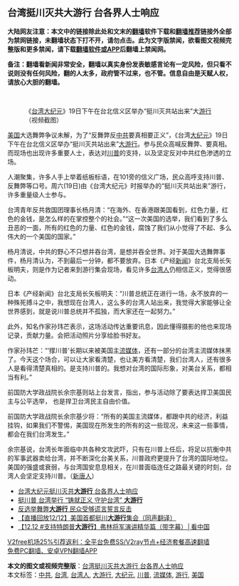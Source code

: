  <h2>台湾挺川灭共大游行 台各界人士响应</h2> <p class="notice"><b>大陆网友注意：本文中的链接除此处和文末的<a href="https://github.com/bannedbook/fanqiang" >翻墙</a>软件下载和<a href="https://github.com/killgcd/justmysocks/blob/master/README.md">翻墙推荐</a>链接外全部为禁网链接，未翻墙状态下打不开，请勿点击。此为文字版禁闻，欲看图文视频完整版和更多禁闻，请下载<a href="https://github.com/bannedbook/fanqiang">翻墙软件或APP</a>后翻墙上禁闻网。</p><p>备注：翻墙看新闻非常安全，翻墙以真实身份发表敏感言论有一定风险，但只看不说则没有任何风险，翻的人太多，政府管不过来，也不管。信息自由是天赋人权，请放心大胆的翻墙。</b></p>  <div class="entry"> <br /> <figure><figcaption class="wp-caption-text">《<a href="https://www.bannedbook.org/bnews/tag/%e5%8f%b0%e6%b9%be/" class="st_tag internal_tag" rel="tag" title="标签 台湾 下的日志">台湾</a><a href="https://www.bannedbook.org/bnews/tag/%e5%a4%a7%e7%ba%aa%e5%85%83/" class="st_tag internal_tag" rel="tag" title="标签 大纪元 下的日志">大纪元</a>》19日下午在台北信义区举办“挺川灭共站出来”大<a href="https://www.bannedbook.org/bnews/tag/%e6%b8%b8%e8%a1%8c/" class="st_tag internal_tag" rel="tag" title="标签 游行 下的日志">游行</a>（视频截图）</figcaption></figure> <p><a href="https://www.bannedbook.org/bnews/tag/%e7%be%8e%e5%9b%bd/" class="st_tag internal_tag" rel="tag" title="标签 美国 下的日志">美国</a>大选舞弊争议未解，为了“反舞弊反<a href="https://www.bannedbook.org/bnews/tag/%e4%b8%ad%e5%85%b1/" class="st_tag internal_tag" rel="tag" title="标签 中共 下的日志">中共</a>要真相要正义”，《台湾<span class='wp_keywordlink_affiliate'><a href="http://www.epochtimes.com/" title="大纪元" target="_blank">大纪元</a></span>》19日下午在台北信义区举办“挺川灭共站出来”<a href="https://www.bannedbook.org/bnews/tag/%E5%A4%A7%E6%B8%B8%E8%A1%8C/" class="st_tag internal_tag" rel="tag" title="标签 大游行 下的日志">大游行</a>。参与民众高喊反舞弊、要真相。而现场也出现许多重要人士，表达对<a href="https://www.bannedbook.org/bnews/tag/%e5%b7%9d%e6%99%ae/" class="st_tag internal_tag" rel="tag" title="标签 川普 下的日志">川普</a>的支持，以及坚定反对中共红色渗透的立场。</p> <p>人潮聚集，许多人手上举着纸板标语，在101旁的信义广场，民众高呼支持川普、反舞弊等口号。周六(19日)由《台湾大纪元》时报举办的“挺川灭共站出来”游行，许多重量级人士参与。</p>  <p>台湾青年反共救国团理事长杨月清：“在海外、在香港跟美国看到，红色力量，红色的金钱，是怎么样的在掌控整个的社会。”“这一次美国的选举，我们看到了多么丑恶的一面，所有的红色的力量、红色的金钱，腐蚀了我们从小觉得了不起、多么伟大的一个美国的国家。”</p> <p>杨月清说，中共的野心不只想并吞台湾，是想并吞全世界。对于美国大选舞弊事件，杨月清认为，不到最后一分钟，都不要放弃。日本《产经<span class='wp_keywordlink_affiliate'><a href="https://www.bannedbook.org/" title="新闻">新闻</a></span>》台北支局长矢板明夫，则是作为记者来到游行集会现场，看见许多<a href="https://www.bannedbook.org/bnews/tag/%E5%8F%B0%E6%B9%BE%E4%BA%BA/" class="st_tag internal_tag" rel="tag" title="标签 台湾人 下的日志">台湾人</a>仍相信正义，觉得很感动。</p>  <p>日本《产经新闻》台北支局长矢板明夫：“川普总统正在进行一场，永不放弃的一种殊死搏斗之中，我想现在台湾人，这么多的台湾人站出来，我觉得大家能够让全世界感到，就是说川普总统并不孤独，而大家还在一起努力。”</p> <p>此外，知名作家孙玮芒表示，这场活动传达重要讯息，因此懂得摄影的他也来现场记录，贡献力量。会把活动照片分享给脸书好友。</p>  <p>作家孙玮芒：“‘撑川普’长期以来被美国主<a href="https://www.bannedbook.org/bnews/tag/%E6%B5%81%E5%AA%92%E4%BD%93/" class="st_tag internal_tag" rel="tag" title="标签 流媒体 下的日志">流媒体</a>，还有一部分的台湾主流媒体抹黑了。今天这个场合，可以让大家看清楚，也让美方看清楚，我们台湾人，还有很多人是看得清楚真相的。是支持川普的。我想对台湾的国际形象，对美台关系，都相当有利。”</p> <p>前国防大学政战院长余宗基则站上台发言，指出，参与活动除了要表达捍卫美国民主与公平选举， 也是捍卫台湾民主自由价值。</p>  <p>前国防大学政战院长余宗基少将：“所有的美国主流媒体，都跟中共的经济，利益挂钩，如果我们不警惕，美国现在所发生的所有的这一些现况，未来这一些事情，都会在我们台湾发生。”</p> <p>余宗基说，台湾长年面临中共各种文攻武吓，只有在川普上任后，将足以抗衡中共的军事武器卖给台湾，并不断深化台美关系，川普政府更提升了台湾的国际地位。美国的强盛或衰弱，与台湾国安息息相关，在川普面临连任之路最关键的时刻，台湾人会坚定支持川普。（<span class='wp_keywordlink_affiliate'><a href="https://www.ntdtv.com/" title="新唐人">新唐人</a></span>）</p> <ul class='op-related-articles' title='相关阅读'> <li><a href='https://www.bannedbook.org/bnews/bannedvideo/20201220/1451199.html' target='_blank'>台湾大纪元挺川灭共<b>大游行</b> 台各界人士响应</a></li> <li><a href='https://www.bannedbook.org/bnews/comments/20201219/1451032.html' target='_blank'>挺川普 台湾举行 “铸就正义 守护台湾” <b>大游行</b></a></li> <li><a href='https://www.bannedbook.org/bnews/bannedvideo/20201215/1448151.html' target='_blank'>反选举舞弊<b>大游行</b> 民众受够谎言誓言反击</a></li> <li><a href='https://www.bannedbook.org/bnews/taiwannews/20201214/1447557.html' target='_blank'>【直播回放12/12】美国首都挺川<b>大游行</b>集会（同声翻译）</a></li> <li><a href='https://www.bannedbook.org/bnews/bannedvideo/20201213/1446986.html' target='_blank'>【12.12 #支持特朗普<b>大游行</b>】弗林将军演讲精华篇（带字幕）│看中国</a></li> </ul> <p class="texttj"> <a href="https://www.bannedbook.org/forum23/topic22702.html" target="_blank">V2free机场25%引荐返利：全平台免费SS/V2ray节点+经济套餐高速翻墙</a><br/> <a href="https://github.com/bannedbook/fanqiang/wiki/%E7%A6%81%E9%97%BB%E7%BD%91%E5%AE%89%E5%8D%93%E7%BF%BB%E5%A2%99%E6%96%B0%E9%97%BBAPP" target="_blank">免费PC翻墙、安卓VPN翻墙APP</a></p><p></p><a name='sharetosocial'></a>       <div><b>本文的图文或视频完整版</b>：<a href='https://www.bannedbook.org/bnews/comments/20201220/1451511.html'>台湾挺川灭共大游行 台各界人士响应</a></div>  </div><!--END ENTRY--> <div class="postfooter"> <div>本文标签：<a href="https://www.bannedbook.org/bnews/tag/%e4%b8%ad%e5%85%b1/" rel="tag">中共</a>, <a href="https://www.bannedbook.org/bnews/tag/%e5%8f%b0%e6%b9%be/" rel="tag">台湾</a>, <a href="https://www.bannedbook.org/bnews/tag/%E5%8F%B0%E6%B9%BE%E4%BA%BA/" rel="tag">台湾人</a>, <a href="https://www.bannedbook.org/bnews/tag/%E5%A4%A7%E6%B8%B8%E8%A1%8C/" rel="tag">大游行</a>, <a href="https://www.bannedbook.org/bnews/tag/%e5%a4%a7%e7%ba%aa%e5%85%83/" rel="tag">大纪元</a>, <a href="https://www.bannedbook.org/bnews/tag/%e5%b7%9d%e6%99%ae/" rel="tag">川普</a>, <a href="https://www.bannedbook.org/bnews/tag/%E6%B5%81%E5%AA%92%E4%BD%93/" rel="tag">流媒体</a>, <a href="https://www.bannedbook.org/bnews/tag/%e6%b8%b8%e8%a1%8c/" rel="tag">游行</a>, <a href="https://www.bannedbook.org/bnews/tag/%e7%be%8e%e5%9b%bd/" rel="tag">美国</a></div>  </div><!--END POSTFOOTER--> 